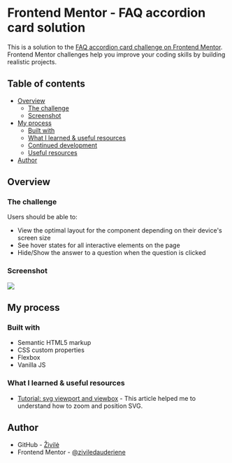 # Frontend Mentor - FAQ accordion card solution

This is a solution to the [FAQ accordion card challenge on Frontend Mentor](https://www.frontendmentor.io/challenges/faq-accordion-card-XlyjD0Oam). Frontend Mentor challenges help you improve your coding skills by building realistic projects. 

## Table of contents

- [Overview](#overview)
  - [The challenge](#the-challenge)
  - [Screenshot](#screenshot)
- [My process](#my-process)
  - [Built with](#built-with)
  - [What I learned & useful resources](#what-i-learned)
  - [Continued development](#continued-development)
  - [Useful resources](#useful-resources)
- [Author](#author)


## Overview

### The challenge

Users should be able to:

- View the optimal layout for the component depending on their device's screen size
- See hover states for all interactive elements on the page
- Hide/Show the answer to a question when the question is clicked

### Screenshot

![](./screenshot.jpg)

## My process

### Built with

- Semantic HTML5 markup
- CSS custom properties
- Flexbox
- Vanilla JS


### What I learned & useful resources

- [Tutorial: svg viewport and viewbox](https://webdesign.tutsplus.com/tutorials/svg-viewport-and-viewbox-for-beginners--cms-30844) - This article helped me to understand how to zoom and position SVG. 


## Author

- GitHub - [Živilė](https://github.com/ziviledauderiene)
- Frontend Mentor - [@ziviledauderiene](https://www.frontendmentor.io/profile/ziviledauderiene)

